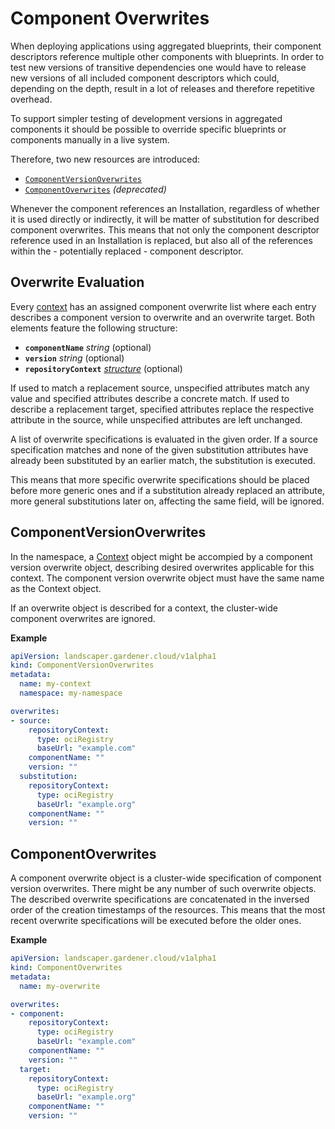 # Component Overwrites

When deploying applications using aggregated blueprints, their component descriptors reference multiple other components with blueprints.
In order to test new versions of transitive dependencies one would have to release new versions of all included component descriptors which could, depending on the depth, result in a lot of releases and therefore repetitive overhead.

To support simpler testing of development versions in aggregated components it should be possible to override specific blueprints or components manually in a live system.


Therefore, two new resources are introduced:
- [`ComponentVersionOverwrites`](#componentversionoverwrites)
- [`ComponentOverwrites`](#componentoverwrites) *(deprecated)*

Whenever the component references an Installation, regardless of whether it is used directly or indirectly, it will be matter of substitution for described component overwrites. This means that not only the component descriptor reference used in an Installation is replaced, but also all of the references within the - potentially replaced - component descriptor.

## Overwrite Evaluation

Every [context](./Context.md) has an assigned component overwrite list where each entry describes a component version to overwrite and an overwrite target. Both elements feature the following structure:
- **`componentName`** *string* (optional)
- **`version`** *string* (optional)
- **`repositoryContext`** *[structure](./RepositoryContext.md)* (optional)

If used to match a replacement source, unspecified attributes match any value and specified attributes describe a concrete match.
If used to describe a replacement target, specified attributes replace the respective attribute in the source, while unspecified attributes are left unchanged.

A list of overwrite specifications is evaluated in the given order. If a source specification matches and none of the given substitution attributes have already been substituted by an earlier match, the substitution is executed.

This means that more specific overwrite specifications should be placed before more generic ones and if a substitution already replaced an attribute, more general substitutions later on, affecting the same field, will be ignored.

## ComponentVersionOverwrites

In the namespace, a [Context](./Context.md) object might be accompied by a component version overwrite object, describing desired overwrites applicable for this context. The component version overwrite object must have the same name as the Context object.

If an overwrite object is described for a context, the cluster-wide component overwrites are ignored.

**Example**
```yaml
apiVersion: landscaper.gardener.cloud/v1alpha1
kind: ComponentVersionOverwrites
metadata:
  name: my-context
  namespace: my-namespace

overwrites:
- source:
    repositoryContext:
      type: ociRegistry
      baseUrl: "example.com"
    componentName: ""
    version: ""
  substitution:
    repositoryContext:
      type: ociRegistry
      baseUrl: "example.org"
    componentName: ""
    version: ""
```

## ComponentOverwrites

A component overwrite object is a cluster-wide specification of component version overwrites. There might be any number of such overwrite objects. The described overwrite specifications are concatenated in the inversed order of the creation timestamps of the resources. This means that the most recent overwrite specifications will be executed before the older ones.

**Example**
```yaml
apiVersion: landscaper.gardener.cloud/v1alpha1
kind: ComponentOverwrites
metadata:
  name: my-overwrite

overwrites:
- component:
    repositoryContext:
      type: ociRegistry
      baseUrl: "example.com"
    componentName: ""
    version: ""
  target:
    repositoryContext:
      type: ociRegistry
      baseUrl: "example.org"
    componentName: ""
    version: ""
```
